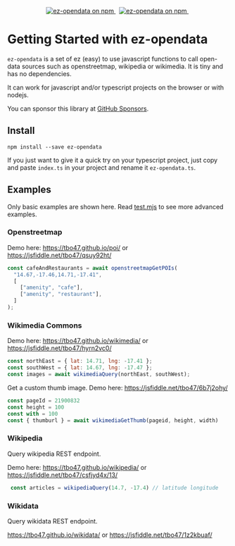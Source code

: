 <p align="center">
  <a href="https://www.npmjs.com/ez-opendata">
    <img src="https://img.shields.io/npm/v/ez-opendata.svg?logo=npm&logoColor=fff&label=NPM+package&color=limegreen" alt="ez-opendata on npm" />
  </a>&nbsp;
  <a href="https://www.npmjs.com/ez-opendata">
    <img src="https://img.shields.io/npm/dw/ez-opendata.svg?logo=npm&logoColor=fff&label=NPM+package&color=limegreen" alt="ez-opendata on npm" />
  </a>&nbsp;
</p>

# Getting Started with ez-opendata

`ez-opendata` is a set of ez (easy) to use javascript functions to call open-data sources such as openstreetmap, wikipedia or wikimedia.
It is tiny and has no dependencies.

It can work for javascript and/or typescript projects on the browser or with nodejs.

You can sponsor this library at [GitHub Sponsors](https://github.com/sponsors/tbo47).

## Install

`npm install --save ez-opendata`

If you just want to give it a quick try on your typescript project, just copy and paste `index.ts` in your project and rename it `ez-opendata.ts`.

## Examples

Only basic examples are shown here. Read [test.mjs](./test.mjs) to see more advanced examples.
### Openstreetmap

Demo here: https://tbo47.github.io/poi/ or https://jsfiddle.net/tbo47/qsuy92ht/

```javascript
const cafeAndRestaurants = await openstreetmapGetPOIs(
  "14.67,-17.46,14.71,-17.41",
  [
    ["amenity", "cafe"],
    ["amenity", "restaurant"],
  ]
);
```

### Wikimedia Commons 

Demo here: https://tbo47.github.io/wikimedia/ or https://jsfiddle.net/tbo47/hyrn2vc0/

```javascript
const northEast = { lat: 14.71, lng: -17.41 };
const southWest = { lat: 14.67, lng: -17.47 };
const images = await wikimediaQuery(northEast, southWest);
```

Get a custom thumb image. Demo here: https://jsfiddle.net/tbo47/6b7j2ohy/
```javascript
const pageId = 21900832
const height = 100 
const with = 100
const { thumburl } = await wikimediaGetThumb(pageid, height, width)
```


### Wikipedia

Query wikipedia REST endpoint.

Demo here: https://tbo47.github.io/wikipedia/ or https://jsfiddle.net/tbo47/csfjyd4x/13/

```javascript
 const articles = wikipediaQuery(14.7, -17.4) // latitude longitude
```


### Wikidata

Query wikidata REST endpoint.

https://tbo47.github.io/wikidata/ or 
https://jsfiddle.net/tbo47/1z2kbuaf/
